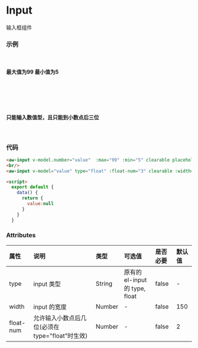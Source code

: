 # Input

输入框组件

### 示例

<script>
export default {
  data() {
    return {
      value1: 1,
      value: 2
    }
  }
}
</script>
<br/>

<h4>最大值为99 最小值为5</h4>  
<br/>

<aw-input v-model.number="value1"  :max="99" :min="5" clearable placeholder="请输入数量"></aw-input>
<br/>
<br/>

<h4>只能输入数值型，且只能到小数点后三位</h4>  
<br/>
<aw-input v-model="value" type="float" :float-num="3" clearable :width="130" placeholder="请输入数量"></aw-input>

### 代码

```html
<aw-input v-model.number="value"  :max="99" :min="5" clearable placeholder="请输入数量"></aw-input>
<br/>
<aw-input v-model="value" type="float" :float-num="3" clearable :width="130" placeholder="请输入数量"></aw-input>

<script>
  export default {
    data() {
      return {
        value:null
      }
    }
  }
```

### Attributes

| 属性      | 说明                                            | 类型   | 可选值                         | 是否必要 | 默认值 |
| :-------- | :---------------------------------------------- | :----- | :----------------------------- | :------- | :----- |
| type      | input 类型                                      | String | 原有的 el-input 的 type, float | false    | -      |
| width     | input 的宽度                                    | Number | -                              | false    | 150    |
| float-num | 允许输入小数点后几位(必须在 type="float"时生效) | Number | -                              | false    | 2      |
